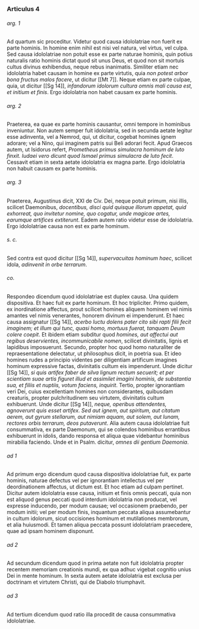 ### Articulus 4

###### arg. 1
Ad quartum sic proceditur. Videtur quod causa idololatriae non fuerit ex parte hominis. In homine enim nihil est nisi vel natura, vel virtus, vel culpa. Sed causa idololatriae non potuit esse ex parte naturae hominis, quin potius naturalis ratio hominis dictat quod sit unus Deus, et quod non sit mortuis cultus divinus exhibendus, neque rebus inanimatis. Similiter etiam nec idololatria habet causam in homine ex parte virtutis, quia *non potest arbor bona fructus malos facere*, ut dicitur [[Mt 7]]. Neque etiam ex parte culpae, quia, ut dicitur [[Sg 14]], *infandorum idolorum cultura omnis mali causa est, et initium et finis*. Ergo idololatria non habet causam ex parte hominis.

###### arg. 2
Praeterea, ea quae ex parte hominis causantur, omni tempore in hominibus inveniuntur. Non autem semper fuit idololatria, sed in secunda aetate legitur esse adinventa, vel a Nemrod, qui, ut dicitur, cogebat homines ignem adorare; vel a Nino, qui imaginem patris sui Beli adorari fecit. Apud Graecos autem, ut Isidorus refert, *Prometheus primus simulacra hominum de luto finxit. Iudaei vero dicunt quod Ismael primus simulacra de luto fecit*. Cessavit etiam in sexta aetate idololatria ex magna parte. Ergo idololatria non habuit causam ex parte hominis.

###### arg. 3
Praeterea, Augustinus dicit, XXI de Civ. Dei, neque potuit primum, nisi illis, scilicet Daemonibus, *docentibus, disci quid quisque illorum appetat, quid exhorreat, quo invitetur nomine, quo cogatur, unde magicae artes, earumque artifices extiterunt*. Eadem autem ratio videtur esse de idololatria. Ergo idololatriae causa non est ex parte hominum.

###### s. c.
Sed contra est quod dicitur [[Sg 14]], *supervacuitas hominum haec*, scilicet idola, *adinvenit in orbe terrarum*.

###### co.
Respondeo dicendum quod idololatriae est duplex causa. Una quidem dispositiva. Et haec fuit ex parte hominum. Et hoc tripliciter. Primo quidem, ex inordinatione affectus, prout scilicet homines aliquem hominem vel nimis amantes vel nimis venerantes, honorem divinum ei impenderunt. Et haec causa assignatur [[Sg 14]], *acerbo luctu dolens pater cito sibi rapti filii fecit imaginem; et illum qui tunc, quasi homo, mortuus fuerat, tanquam Deum colere coepit*. Et ibidem etiam subditur quod *homines, aut affectui aut regibus deservientes, incommunicabile nomen*, scilicet divinitatis, lignis et lapidibus imposuerunt. Secundo, propter hoc quod homo naturaliter de repraesentatione delectatur, ut philosophus dicit, in poetria sua. Et ideo homines rudes a principio videntes per diligentiam artificum imagines hominum expressive factas, divinitatis cultum eis impenderunt. Unde dicitur [[Sg 14]], *si quis artifex faber de silva lignum rectum secuerit; et per scientiam suae artis figuret illud et assimilet imagini hominis, de substantia sua, et filiis et nuptiis, votum faciens, inquirit*. Tertio, propter ignorantiam veri Dei, cuius excellentiam homines non considerantes, quibusdam creaturis, propter pulchritudinem seu virtutem, divinitatis cultum exhibuerunt. Unde dicitur [[Sg 14]], *neque, operibus attendentes, agnoverunt quis esset artifex. Sed aut ignem, aut spiritum, aut citatum aerem, aut gyrum stellarum, aut nimiam aquam, aut solem, aut lunam, rectores orbis terrarum, deos putaverunt*. Alia autem causa idololatriae fuit consummativa, ex parte Daemonum, qui se colendos hominibus errantibus exhibuerunt in idolis, dando responsa et aliqua quae videbantur hominibus mirabilia faciendo. Unde et in Psalm. dicitur, *omnes dii gentium Daemonia*.

###### ad 1
Ad primum ergo dicendum quod causa dispositiva idololatriae fuit, ex parte hominis, naturae defectus vel per ignorantiam intellectus vel per deordinationem affectus, ut dictum est. Et hoc etiam ad culpam pertinet. Dicitur autem idololatria esse causa, initium et finis omnis peccati, quia non est aliquod genus peccati quod interdum idololatria non producat, vel expresse inducendo, per modum causae; vel occasionem praebendo, per modum initii; vel per modum finis, inquantum peccata aliqua assumebantur in cultum idolorum, sicut occisiones hominum et mutilationes membrorum, et alia huiusmodi. Et tamen aliqua peccata possunt idololatriam praecedere, quae ad ipsam hominem disponunt.

###### ad 2
Ad secundum dicendum quod in prima aetate non fuit idololatria propter recentem memoriam creationis mundi, ex qua adhuc vigebat cognitio unius Dei in mente hominum. In sexta autem aetate idololatria est exclusa per doctrinam et virtutem Christi, qui de Diabolo triumphavit.

###### ad 3
Ad tertium dicendum quod ratio illa procedit de causa consummativa idololatriae.

